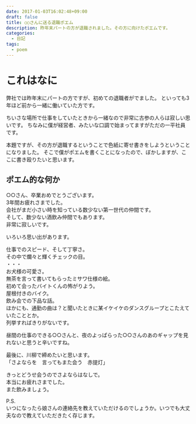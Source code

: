 ```yaml
---
date: 2017-01-03T16:02:48+09:00
draft: false
title: ○○さんに送る退職ポエム
description: 昨年末パートの方が退職されました。その方に向けたポエムです。
categories:
  - 日記
tags:
  - poem
---
```


# これはなに
弊社では昨年末にパートの方ですが、初めての退職者がでました。
といっても3年ほど前から一緒に働いていた方です。

ちいさな場所で仕事をしていたときから一緒なので非常に古参の人らは寂しい思いです。
ちなみに僕が経営者、みたいな口調で始まってますがただの一平社員です。

本題ですが、その方が退職するということで色紙に寄せ書きをしようということになりました。
そこで僕がポエムを書くことになったので、ぼかしますが、ここに書き殴りたいと思います。


## ポエム的な何か
○○さん、卒業おめでとうございます。  
3年間お疲れさまでした。  
会社がまだ小さい時を知っている数少ない第一世代の仲間です。  
そして、数少ない酒飲み仲間でもあります。  
非常に寂しいです。  

いろいろ思い出があります。  

仕事でのスピード、そして丁寧さ。  
その中で爛々と輝くチェックの目。  
・・・  
お犬様の可愛さ。  
無茶を言って書いてもらったミサワ仕様の絵。  
初めて会ったバイトくんの怖がりよう。  
屋根付きのバイク。  
飲み会での下品な話。  
ほかにも、通勤の曲は？と聞いたときに某イケイケのダンスグループとこたえていたこととか。  
列挙すればきりがないです。  

昼間の仕事のできる○○さんと、夜のよっぱらった○○さんのあのギャップを見れないと思うと辛いですね。  

最後に、川柳で締めたいと思います。  
「さよならを　言ってもまた会う　赤提灯」  

きっとどうせ会うのでさよならはなしで。  
本当にお疲れさまでした。  
また飲みましょう。  

P.S.  
いつになったら娘さんの連絡先を教えていただけるのでしょうか。いつでも大丈夫なので教えていただきたく存じます。
